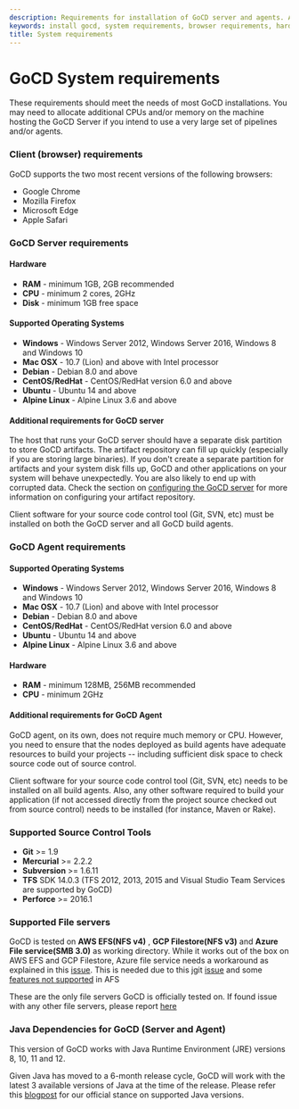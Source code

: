 ```yaml
---
description: Requirements for installation of GoCD server and agents. Additional CPUs and/or memory may need to be allocated.
keywords: install gocd, system requirements, browser requirements, hardware requirements, server requirements, operating systems, gocd agent
title: System requirements
---
```



# GoCD System requirements

These requirements should meet the needs of most GoCD installations. You may need to allocate additional CPUs and/or
memory on the machine hosting the GoCD Server if you intend to use a very large set of pipelines and/or agents.

### Client (browser) requirements

GoCD supports the two most recent versions of the following browsers:

- Google Chrome
- Mozilla Firefox
- Microsoft Edge
- Apple Safari

### GoCD Server requirements

#### Hardware

* **RAM** - minimum 1GB, 2GB recommended
* **CPU** - minimum 2 cores, 2GHz
* **Disk** - minimum 1GB free space

#### Supported Operating Systems

* **Windows** - Windows Server 2012, Windows Server 2016, Windows 8 and Windows 10
* **Mac OSX** - 10.7 (Lion) and above with Intel processor
* **Debian**  - Debian 8.0 and above
* **CentOS/RedHat** - CentOS/RedHat version 6.0 and above
* **Ubuntu** - Ubuntu 14 and above
* **Alpine Linux** - Alpine Linux 3.6 and above

#### Additional requirements for GoCD server

The host that runs your GoCD server should have a separate disk partition to store GoCD artifacts. The artifact repository
can fill up quickly (especially if you are storing large binaries). If you don't create a separate partition for
artifacts and your system disk fills up, GoCD and other applications on your system will behave unexpectedly. You are
also likely to end up with corrupted data. Check the section on
[configuring the GoCD server](configuring_server_details.html) for more information on configuring your artifact
repository.

Client software for your source code control tool (Git, SVN, etc) must be installed on both the GoCD server and all GoCD
build agents.

### GoCD Agent requirements

#### Supported Operating Systems

* **Windows** - Windows Server 2012, Windows Server 2016, Windows 8 and Windows 10
* **Mac OSX** - 10.7 (Lion) and above with Intel processor
* **Debian**  - Debian 8.0 and above
* **CentOS/RedHat** - CentOS/RedHat version 6.0 and above
* **Ubuntu** - Ubuntu 14 and above
* **Alpine Linux** - Alpine Linux 3.6 and above

#### Hardware

* **RAM** - minimum 128MB, 256MB recommended
* **CPU** - minimum 2GHz

#### Additional requirements for GoCD Agent

GoCD agent, on its own, does not require much memory or CPU. However, you need to ensure that the nodes deployed as
build agents have adequate resources to build your projects -- including sufficient disk space to check source code out
of source control.

Client software for your source code control tool (Git, SVN, etc) needs to be installed on all build agents. Also, any
other software required to build your application (if not accessed directly from the project source checked out from
source control) needs to be installed (for instance, Maven or Rake).

### Supported Source Control Tools
* **Git** >= 1.9
* **Mercurial** >= 2.2.2
* **Subversion** >= 1.6.11
* **TFS** SDK 14.0.3 (TFS 2012, 2013, 2015 and Visual Studio Team Services are supported by GoCD)
* **Perforce** >= 2016.1

### Supported File servers
GoCD is tested on **AWS EFS(NFS v4)** , **GCP Filestore(NFS v3)** and **Azure File service(SMB 3.0)** as working directory. While it works out of the box on AWS EFS and GCP Filestore, Azure file service needs a workaround as explained in this [issue](https://github.com/gocd/gocd/issues/5631#issuecomment-460945202). This is needed due to this jgit [issue](https://bugs.eclipse.org/bugs/show_bug.cgi?id=544164) and some [features not supported](https://docs.microsoft.com/en-us/rest/api/storageservices/features-not-supported-by-the-azure-file-service) in AFS

These are the only file servers GoCD is officially tested on. If found issue with any other file servers, please report [here](https://github.com/gocd/gocd)


### Java Dependencies for GoCD (Server and Agent)

This version of GoCD works with Java Runtime Environment (JRE) versions 8, 10, 11 and 12.

Given Java has moved to a 6-month release cycle, GoCD will work with the latest 3 available versions of Java at the time of the release. Please refer this [blogpost](https://www.gocd.org/2019/05/21/official-stance-on-java/) for our official stance on supported Java versions.
